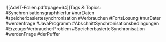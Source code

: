 
![[AdvIT-Folien.pdf#page=64]]Tags & Topics:
   #Synchronisationsgraphhierfur
   #nurDaten
   #speicherbasiertesynchronisation
   #Verbrauchen
   #FortsLosung
   #nurDater
   #werdenfrage
   #JavaProgramm
   #AbschnittSynchronisationsbedingungen
   #ErzeugerVerbraucherProblem
   #SpeicherbasierteSynchronisation
   #werdenFrage
   #derPuffer
